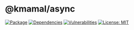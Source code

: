 # @kmamal/async

[![Package](https://img.shields.io/npm/v/%2540kmamal%252Fasync)](https://www.npmjs.com/package/@kmamal/async)
[![Dependencies](https://img.shields.io/librariesio/release/npm/@kmamal/async)](https://libraries.io/npm/@kmamal%2Fasync)
[![Vulnerabilities](https://img.shields.io/snyk/vulnerabilities/npm/%2540kmamal%252Fasync)](https://snyk.io/test/npm/@kmamal/async)
[![License: MIT](https://img.shields.io/badge/License-MIT-yellow.svg)](https://opensource.org/licenses/MIT)
